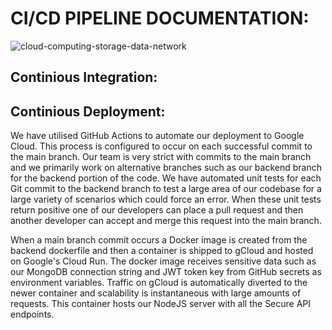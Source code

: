 # CI/CD PIPELINE DOCUMENTATION:

![cloud-computing-storage-data-network](https://github.com/user-attachments/assets/f2f71668-7170-4056-a75c-4a42c4c1d263)

## Continious Integration:


## Continious Deployment:

We have utilised GitHub Actions to automate our deployment to Google Cloud. This process is configured to occur on each successful commit to the main branch. Our team is very strict with commits to the main branch and we primarily work on alternative branches such as our backend branch for the backend portion of the code. We have automated unit tests for each Git commit to the backend branch to test a large area of our codebase for a large variety of scenarios which could force an error. When these unit tests return positive one of our developers can place a pull request and then another developer can accept and merge this request into the main branch. 

When a main branch commit occurs a Docker image is created from the backend dockerfile and then a container is shipped to gCloud and hosted on Google's Cloud Run. The docker image receives sensitive data such as our MongoDB connection string and JWT token key from GitHub secrets as environment variables. Traffic on gCloud is automatically diverted to the newer container and scalability is instantaneous with large amounts of requests. This container hosts our NodeJS server with all the Secure API endpoints.
